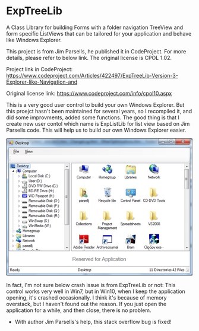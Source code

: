 # ExpTreeLib
A Class Library for building Forms with a folder navigation TreeView and form specific ListViews that can be tailored for your application and behave like Windows Explorer.

This project is from Jim Parsells, he published it in CodeProject.
For more details, please refer to below link.
The original license is CPOL 1.02.

Project link in CodeProject:
https://www.codeproject.com/Articles/422497/ExpTreeLib-Version-3-Explorer-like-Navigation-and

Original license link:
https://www.codeproject.com/info/cpol10.aspx

This is a very good user control to build your own Windows Explorer. But this proejct hasn't been maintained for several years, so I recompiled it, and did some improvments, added some functions. The good thing is that I create new user contol which name is ExpListLib for list view based on Jim Parsells code. This will help us to build our own Windows Explorer easier.

![image](https://github.com/kaifuzi/ExpTreeLib/blob/main/ExpListLib_Demo.png)

In fact, I'm not sure below crash issue is from ExpTreeLib or not: 
This control works very well in Win7, but in Win10, when I keep the application opening, it's crashed occasionally. I think it's because of memory overstack, but I haven't found out the reason. If you just open the application for a while, and then close, there is no problem.
  - With author Jim Parsells's help, this stack overflow bug is fixed!
